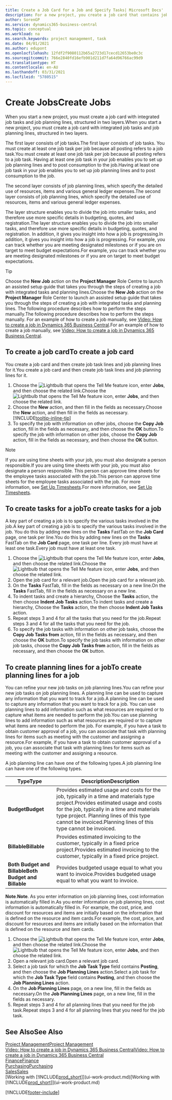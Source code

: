 ```yaml
---
title: Create a Job Card for a Job and Specify Tasks| Microsoft Docs'
description: For a new project, you create a job card that contains job tasks and planning lines, to help you manage progress and budgets.
author: SorenGP
ms.service: dynamics365-business-central
ms.topic: conceptual
ms.workload: na
ms.search.keywords: project management, task
ms.date: 04/01/2021
ms.author: edupont
ms.openlocfilehash: 12fdf2f9080112b65a2723d17cecd12653be0c3c
ms.sourcegitcommit: 766e2840fd16efb901d211d7fa64d96766ac99d9
ms.translationtype: HT
ms.contentlocale: en-AU
ms.lasthandoff: 03/31/2021
ms.locfileid: "5780515"
---
```

# <a name="create-jobs"></a><span data-ttu-id="60eed-103">Create Jobs</span><span class="sxs-lookup"><span data-stu-id="60eed-103">Create Jobs</span></span>
<span data-ttu-id="60eed-104">When you start a new project, you must create a job card with integrated job tasks and job planning lines, structured in two layers.</span><span class="sxs-lookup"><span data-stu-id="60eed-104">When you start a new project, you must create a job card with integrated job tasks and job planning lines, structured in two layers.</span></span>  

<span data-ttu-id="60eed-105">The first layer consists of job tasks.</span><span class="sxs-lookup"><span data-stu-id="60eed-105">The first layer consists of job tasks.</span></span> <span data-ttu-id="60eed-106">You must create at least one job task per job because all posting refers to a job task.</span><span class="sxs-lookup"><span data-stu-id="60eed-106">You must create at least one job task per job because all posting refers to a job task.</span></span> <span data-ttu-id="60eed-107">Having at least one job task in your job enables you to set up job planning lines and to post consumption to the job.</span><span class="sxs-lookup"><span data-stu-id="60eed-107">Having at least one job task in your job enables you to set up job planning lines and to post consumption to the job.</span></span>

<span data-ttu-id="60eed-108">The second layer consists of job planning lines, which specify the detailed use of resources, items and various general ledger expenses.</span><span class="sxs-lookup"><span data-stu-id="60eed-108">The second layer consists of job planning lines, which specify the detailed use of resources, items and various general ledger expenses.</span></span>

<span data-ttu-id="60eed-109">The layer structure enables you to divide the job into smaller tasks, and therefore use more specific details in budgeting, quotes, and registration.</span><span class="sxs-lookup"><span data-stu-id="60eed-109">The layer structure enables you to divide the job into smaller tasks, and therefore use more specific details in budgeting, quotes, and registration.</span></span> <span data-ttu-id="60eed-110">In addition, it gives you insight into how a job is progressing.</span><span class="sxs-lookup"><span data-stu-id="60eed-110">In addition, it gives you insight into how a job is progressing.</span></span> <span data-ttu-id="60eed-111">For example, you can track whether you are meeting designated milestones or if you are on target to meet budget expectations.</span><span class="sxs-lookup"><span data-stu-id="60eed-111">For example, you can track whether you are meeting designated milestones or if you are on target to meet budget expectations.</span></span>

> [!TIP]
> <span data-ttu-id="60eed-112">Choose the **New Job** action on the **Project Manager** Role Centre to launch an assisted setup guide that takes you through the steps of creating a job with integrated tasks and planning lines.</span><span class="sxs-lookup"><span data-stu-id="60eed-112">Choose the **New Job** action on the **Project Manager** Role Center to launch an assisted setup guide that takes you through the steps of creating a job with integrated tasks and planning lines.</span></span> <span data-ttu-id="60eed-113">The following procedure describes how to perform the steps manually.</span><span class="sxs-lookup"><span data-stu-id="60eed-113">The following procedure describes how to perform the steps manually.</span></span> <span data-ttu-id="60eed-114">For an example of how to create a job manually, see [Video: How to create a job in Dynamics 365 Business Central](https://www.youtube.com/watch?v=VqaPWr7BWmw).</span><span class="sxs-lookup"><span data-stu-id="60eed-114">For an example of how to create a job manually, see [Video: How to create a job in Dynamics 365 Business Central](https://www.youtube.com/watch?v=VqaPWr7BWmw).</span></span>

## <a name="to-create-a-job-card"></a><span data-ttu-id="60eed-115">To create a job card</span><span class="sxs-lookup"><span data-stu-id="60eed-115">To create a job card</span></span>
<span data-ttu-id="60eed-116">You create a job card and then create job task lines and job planning lines for it.</span><span class="sxs-lookup"><span data-stu-id="60eed-116">You create a job card and then create job task lines and job planning lines for it.</span></span>

1. <span data-ttu-id="60eed-117">Choose the ![Lightbulb that opens the Tell Me feature](media/ui-search/search_small.png "Tell me what you want to do") icon, enter **Jobs**, and then choose the related link.</span><span class="sxs-lookup"><span data-stu-id="60eed-117">Choose the ![Lightbulb that opens the Tell Me feature](media/ui-search/search_small.png "Tell me what you want to do") icon, enter **Jobs**, and then choose the related link.</span></span>  
2. <span data-ttu-id="60eed-118">Choose the **New** action, and then fill in the fields as necessary.</span><span class="sxs-lookup"><span data-stu-id="60eed-118">Choose the **New** action, and then fill in the fields as necessary.</span></span> [!INCLUDE[tooltip-inline-tip](includes/tooltip-inline-tip_md.md)]
3. <span data-ttu-id="60eed-119">To specify the job with information on other jobs, choose the **Copy Job** action, fill in the fields as necessary, and then choose the **OK** button.</span><span class="sxs-lookup"><span data-stu-id="60eed-119">To specify the job with information on other jobs, choose the **Copy Job** action, fill in the fields as necessary, and then choose the **OK** button.</span></span>

> [!NOTE]  
>   <span data-ttu-id="60eed-120">If you are using time sheets with your job, you must also designate a person responsible.</span><span class="sxs-lookup"><span data-stu-id="60eed-120">If you are using time sheets with your job, you must also designate a person responsible.</span></span> <span data-ttu-id="60eed-121">This person can approve time sheets for the employee tasks associated with the job.</span><span class="sxs-lookup"><span data-stu-id="60eed-121">This person can approve time sheets for the employee tasks associated with the job.</span></span> <span data-ttu-id="60eed-122">For more information, see [Set Up Timesheets](projects-how-setup-time-sheets.md).</span><span class="sxs-lookup"><span data-stu-id="60eed-122">For more information, see [Set Up Timesheets](projects-how-setup-time-sheets.md).</span></span>

## <a name="to-create-tasks-for-a-job"></a><span data-ttu-id="60eed-123">To create tasks for a job</span><span class="sxs-lookup"><span data-stu-id="60eed-123">To create tasks for a job</span></span>
<span data-ttu-id="60eed-124">A key part of creating a job is to specify the various tasks involved in the job.</span><span class="sxs-lookup"><span data-stu-id="60eed-124">A key part of creating a job is to specify the various tasks involved in the job.</span></span> <span data-ttu-id="60eed-125">You do this by adding new lines on the **Tasks** FastTab on the **Job Card** page, one task per line.</span><span class="sxs-lookup"><span data-stu-id="60eed-125">You do this by adding new lines on the **Tasks** FastTab on the **Job Card** page, one task per line.</span></span> <span data-ttu-id="60eed-126">Every job must have at least one task.</span><span class="sxs-lookup"><span data-stu-id="60eed-126">Every job must have at least one task.</span></span>

1. <span data-ttu-id="60eed-127">Choose the ![Lightbulb that opens the Tell Me feature](media/ui-search/search_small.png "Tell me what you want to do") icon, enter **Jobs**, and then choose the related link.</span><span class="sxs-lookup"><span data-stu-id="60eed-127">Choose the ![Lightbulb that opens the Tell Me feature](media/ui-search/search_small.png "Tell me what you want to do") icon, enter **Jobs**, and then choose the related link.</span></span>
2. <span data-ttu-id="60eed-128">Open the job card for a relevant job.</span><span class="sxs-lookup"><span data-stu-id="60eed-128">Open the job card for a relevant job.</span></span>
3. <span data-ttu-id="60eed-129">On the **Tasks** FastTab, fill in the fields as necessary on a new line.</span><span class="sxs-lookup"><span data-stu-id="60eed-129">On the **Tasks** FastTab, fill in the fields as necessary on a new line.</span></span>
4. <span data-ttu-id="60eed-130">To indent tasks and create a hierarchy, Choose the **Tasks** action, the then choose **Indent Job Tasks** action.</span><span class="sxs-lookup"><span data-stu-id="60eed-130">To indent tasks and create a hierarchy, Choose the **Tasks** action, the then choose **Indent Job Tasks** action.</span></span>
5. <span data-ttu-id="60eed-131">Repeat steps 3 and 4 for all the tasks that you need for the job.</span><span class="sxs-lookup"><span data-stu-id="60eed-131">Repeat steps 3 and 4 for all the tasks that you need for the job.</span></span>
6. <span data-ttu-id="60eed-132">To specify the job tasks with information on other job tasks, choose the **Copy Job Tasks from** action, fill in the fields as necessary, and then choose the **OK** button.</span><span class="sxs-lookup"><span data-stu-id="60eed-132">To specify the job tasks with information on other job tasks, choose the **Copy Job Tasks from** action, fill in the fields as necessary, and then choose the **OK** button.</span></span>

## <a name="to-create-planning-lines-for-a-job"></a><span data-ttu-id="60eed-133">To create planning lines for a job</span><span class="sxs-lookup"><span data-stu-id="60eed-133">To create planning lines for a job</span></span>
<span data-ttu-id="60eed-134">You can refine your new job tasks on job planning lines.</span><span class="sxs-lookup"><span data-stu-id="60eed-134">You can refine your new job tasks on job planning lines.</span></span> <span data-ttu-id="60eed-135">A planning line can be used to capture any information that you want to track for a job.</span><span class="sxs-lookup"><span data-stu-id="60eed-135">A planning line can be used to capture any information that you want to track for a job.</span></span> <span data-ttu-id="60eed-136">You can use planning lines to add information such as what resources are required or to capture what items are needed to perform the job.</span><span class="sxs-lookup"><span data-stu-id="60eed-136">You can use planning lines to add information such as what resources are required or to capture what items are needed to perform the job.</span></span> <span data-ttu-id="60eed-137">For example, if you have a task to obtain customer approval of a job, you can associate that task with planning lines for items such as meeting with the customer and assigning a resource.</span><span class="sxs-lookup"><span data-stu-id="60eed-137">For example, if you have a task to obtain customer approval of a job, you can associate that task with planning lines for items such as meeting with the customer and assigning a resource.</span></span>  

<span data-ttu-id="60eed-138">A job planning line can have one of the following types.</span><span class="sxs-lookup"><span data-stu-id="60eed-138">A job planning line can have one of the following types.</span></span>  

| <span data-ttu-id="60eed-139">Type</span><span class="sxs-lookup"><span data-stu-id="60eed-139">Type</span></span> | <span data-ttu-id="60eed-140">Description</span><span class="sxs-lookup"><span data-stu-id="60eed-140">Description</span></span> |
| --- | --- |
| <span data-ttu-id="60eed-141">**Budget**</span><span class="sxs-lookup"><span data-stu-id="60eed-141">**Budget**</span></span> |<span data-ttu-id="60eed-142">Provides estimated usage and costs for the job, typically in a time and materials type project.</span><span class="sxs-lookup"><span data-stu-id="60eed-142">Provides estimated usage and costs for the job, typically in a time and materials type project.</span></span> <span data-ttu-id="60eed-143">Planning lines of this type cannot be invoiced.</span><span class="sxs-lookup"><span data-stu-id="60eed-143">Planning lines of this type cannot be invoiced.</span></span> |
| <span data-ttu-id="60eed-144">**Billable**</span><span class="sxs-lookup"><span data-stu-id="60eed-144">**Billable**</span></span> |<span data-ttu-id="60eed-145">Provides estimated invoicing to the customer, typically in a fixed price project.</span><span class="sxs-lookup"><span data-stu-id="60eed-145">Provides estimated invoicing to the customer, typically in a fixed price project.</span></span> |
| <span data-ttu-id="60eed-146">**Both Budget and Billable**</span><span class="sxs-lookup"><span data-stu-id="60eed-146">**Both Budget and Billable**</span></span> |<span data-ttu-id="60eed-147">Provides budgeted usage equal to what you want to invoice.</span><span class="sxs-lookup"><span data-stu-id="60eed-147">Provides budgeted usage equal to what you want to invoice.</span></span> |

<span data-ttu-id="60eed-148">**Note**.</span><span class="sxs-lookup"><span data-stu-id="60eed-148">**Note**.</span></span> <span data-ttu-id="60eed-149">As you enter information on job planning lines, cost information is automatically filled in.</span><span class="sxs-lookup"><span data-stu-id="60eed-149">As you enter information on job planning lines, cost information is automatically filled in.</span></span> <span data-ttu-id="60eed-150">For example, the cost, price, and discount for resources and items are initially based on the information that is defined on the resource and item cards.</span><span class="sxs-lookup"><span data-stu-id="60eed-150">For example, the cost, price, and discount for resources and items are initially based on the information that is defined on the resource and item cards.</span></span>

1. <span data-ttu-id="60eed-151">Choose the ![Lightbulb that opens the Tell Me feature](media/ui-search/search_small.png "Tell me what you want to do") icon, enter **Jobs**, and then choose the related link.</span><span class="sxs-lookup"><span data-stu-id="60eed-151">Choose the ![Lightbulb that opens the Tell Me feature](media/ui-search/search_small.png "Tell me what you want to do") icon, enter **Jobs**, and then choose the related link.</span></span>
2. <span data-ttu-id="60eed-152">Open a relevant job card.</span><span class="sxs-lookup"><span data-stu-id="60eed-152">Open a relevant job card.</span></span>
3. <span data-ttu-id="60eed-153">Select a job task for which the **Job Task Type** field contains **Posting**, and then choose the **Job Planning Lines** action.</span><span class="sxs-lookup"><span data-stu-id="60eed-153">Select a job task for which the **Job Task Type** field contains **Posting**, and then choose the **Job Planning Lines** action.</span></span>  
4. <span data-ttu-id="60eed-154">On the **Job Planning Lines** page, on a new line, fill in the fields as necessary.</span><span class="sxs-lookup"><span data-stu-id="60eed-154">On the **Job Planning Lines** page, on a new line, fill in the fields as necessary.</span></span>
5. <span data-ttu-id="60eed-155">Repeat steps 3 and 4 for all planning lines that you need for the job task.</span><span class="sxs-lookup"><span data-stu-id="60eed-155">Repeat steps 3 and 4 for all planning lines that you need for the job task.</span></span>

## <a name="see-also"></a><span data-ttu-id="60eed-156">See Also</span><span class="sxs-lookup"><span data-stu-id="60eed-156">See Also</span></span>

[<span data-ttu-id="60eed-157">Project Management</span><span class="sxs-lookup"><span data-stu-id="60eed-157">Project Management</span></span>](projects-manage-projects.md)  
[<span data-ttu-id="60eed-158">Video: How to create a job in Dynamics 365 Business Central</span><span class="sxs-lookup"><span data-stu-id="60eed-158">Video: How to create a job in Dynamics 365 Business Central</span></span>](https://www.youtube.com/watch?v=VqaPWr7BWmw)  
[<span data-ttu-id="60eed-159">Finance</span><span class="sxs-lookup"><span data-stu-id="60eed-159">Finance</span></span>](finance.md)  
[<span data-ttu-id="60eed-160">Purchasing</span><span class="sxs-lookup"><span data-stu-id="60eed-160">Purchasing</span></span>](purchasing-manage-purchasing.md)  
[<span data-ttu-id="60eed-161">Sales</span><span class="sxs-lookup"><span data-stu-id="60eed-161">Sales</span></span>](sales-manage-sales.md)  
<span data-ttu-id="60eed-162">[Working with [!INCLUDE[prod_short](includes/prod_short.md)]](ui-work-product.md)</span><span class="sxs-lookup"><span data-stu-id="60eed-162">[Working with [!INCLUDE[prod_short](includes/prod_short.md)]](ui-work-product.md)</span></span>  


[!INCLUDE[footer-include](includes/footer-banner.md)]